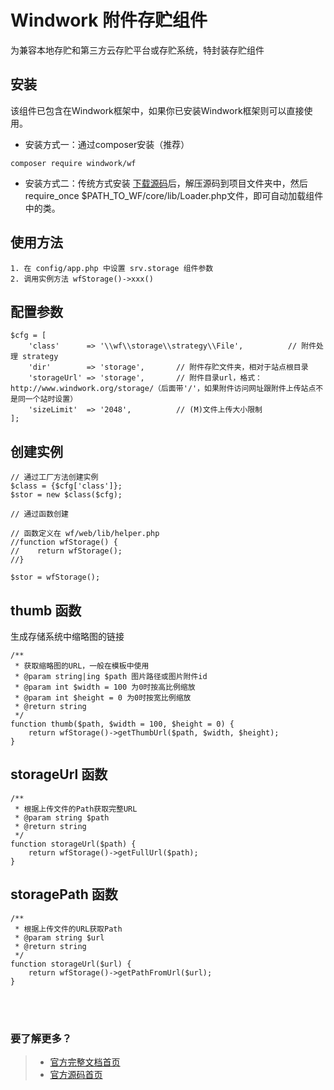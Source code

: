 Windwork 附件存贮组件
=========================
为兼容本地存贮和第三方云存贮平台或存贮系统，特封装存贮组件

## 安装
该组件已包含在Windwork框架中，如果你已安装Windwork框架则可以直接使用。

- 安装方式一：通过composer安装（推荐）
```
composer require windwork/wf
```

- 安装方式二：传统方式安装
[下载源码](https://github.com/windwork/wf/releases)后，解压源码到项目文件夹中，然后require_once $PATH_TO_WF/core/lib/Loader.php文件，即可自动加载组件中的类。

## 使用方法
```
1. 在 config/app.php 中设置 srv.storage 组件参数
2. 调用实例方法 wfStorage()->xxx()
```

## 配置参数
```
$cfg = [
    'class'      => '\\wf\\storage\\strategy\\File',          // 附件处理 strategy
    'dir'        => 'storage',       // 附件存贮文件夹，相对于站点根目录
    'storageUrl' => 'storage',       // 附件目录url，格式：http://www.windwork.org/storage/（后面带'/'，如果附件访问网址跟附件上传站点不是同一个站时设置）
    'sizeLimit'  => '2048',          // (M)文件上传大小限制
];

```

## 创建实例
```
// 通过工厂方法创建实例
$class = {$cfg['class']};
$stor = new $class($cfg);

// 通过函数创建

// 函数定义在 wf/web/lib/helper.php
//function wfStorage() {
//    return wfStorage();
//}

$stor = wfStorage();
```

## thumb 函数
生成存储系统中缩略图的链接
```
/**
 * 获取缩略图的URL，一般在模板中使用
 * @param string|ing $path 图片路径或图片附件id
 * @param int $width = 100 为0时按高比例缩放
 * @param int $height = 0 为0时按宽比例缩放
 * @return string
 */
function thumb($path, $width = 100, $height = 0) {
    return wfStorage()->getThumbUrl($path, $width, $height);
}
```

## storageUrl 函数

```
/**
 * 根据上传文件的Path获取完整URL
 * @param string $path
 * @return string
 */
function storageUrl($path) {
    return wfStorage()->getFullUrl($path);
}
```

## storagePath 函数

```
/**
 * 根据上传文件的URL获取Path
 * @param string $url
 * @return string
 */
function storageUrl($url) {
    return wfStorage()->getPathFromUrl($url);
}
```


<br />  
<br />  

### 要了解更多？  
> - [官方完整文档首页](http://docs.windwork.org/manual/)  
> - [官方源码首页](https://github.com/windwork)  
